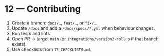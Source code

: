 # 12 — Contributing

1. Create a branch: `docs/…`, `feat/…`, or `fix/…`.
2. Update `/docs` and add a `/docs/specs/*.yml` when behaviour changes.
3. Run tests and lints.
4. Open PR → target `main` (or `integrations/version2-rollup` if that branch exists).
5. Use checklists from `15-CHECKLISTS.md`.
